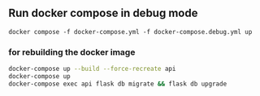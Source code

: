 ## Run docker compose in debug mode

```shell
docker compose -f docker-compose.yml -f docker-compose.debug.yml up
```

### for rebuilding the docker image 
```bash
docker-compose up --build --force-recreate api 
docker-compose up 
docker-compose exec api flask db migrate && flask db upgrade
```
